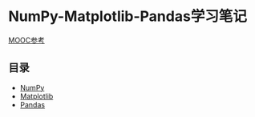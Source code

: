 # NumPy-Matplotlib-Pandas学习笔记

[MOOC参考](https://www.icourse163.org/course/BIT-1001870002?tid=1207408201)

## 目录

+ [NumPy](https://www.icourse163.org/course/BIT-1001870002?tid=1207408201)
+ [Matplotlib](https://www.icourse163.org/course/BIT-1001870002?tid=1207408201)
+ [Pandas](https://www.icourse163.org/course/BIT-1001870002?tid=1207408201)
